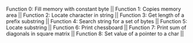 Function 0: Fill memory with constant byte ||
Function 1: Copies memory area ||
Function 2: Locate character in string ||
Function 3: Get length of a prefix substring ||
Function 4: Search string for a set of bytes ||
Function 5: Locate substring ||
Function 6: Print chessboard ||
Function 7: Print sum of diagonals in square matrix ||
Function 8: Set value of a pointer to a char ||